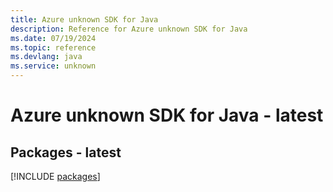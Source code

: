 ```yaml
---
title: Azure unknown SDK for Java
description: Reference for Azure unknown SDK for Java
ms.date: 07/19/2024
ms.topic: reference
ms.devlang: java
ms.service: unknown
---
```

# Azure unknown SDK for Java - latest
## Packages - latest
[!INCLUDE [packages](unknown-index.md)]